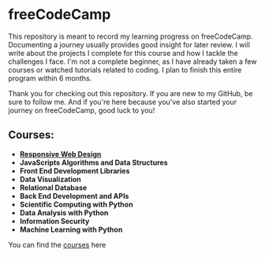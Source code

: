# freeCodeCamp
This repository is meant to record my learning progress on freeCodeCamp. Documenting a journey usually provides good insight for later review. I will write about the projects I complete for this course and how I tackle the challenges I face. I'm not a complete beginner, as I have already taken a few courses or watched tutorials related to coding. I plan to finish this entire program within 6 months.

Thank you for checking out this repository. If you are new to my GitHub, be sure to follow me. And if you're here because you've also started your journey on freeCodeCamp, good luck to you!

<h2>Courses: </h2>

- **<a href="https://github.com/sleepyweb/freecodecamp/tree/main/responsiveWebDesign">Responsive Web Design</a>**
- **JavaScripts Algorithms and Data Structures**
- **Front End Development Libraries**
- **Data Visualization**
- **Relational Database**
- **Back End Development and APIs**
- **Scientific Computing with Python**
- **Data Analysis with Python**
- **Information Security**
- **Machine Learning with Python**

You can find the [courses](https://www.freecodecamp.org/learn) here

